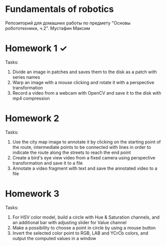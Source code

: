 # Fundamentals of robotics

Репозиторий для домашних работы по предмету "Основы робототехники, ч.2". Мустафин Максим

# Homework 1 &#10003;

Tasks:
1) Divide an image in patches and saves them to the disk as a patch with series names 
2) Warp an image with a mouse clicking and rotate it with a perspective transformation 
3) Record a video from a webcam with OpenCV and save it to the disk with mp4 compression

# Homework 2 

Tasks:
1) Use the city map image to annotate it by clicking on the starting point of the route, intermediate points
to be connected with lines in order to indicate the route along the streets to reach the end point 
2)  Create a bird's eye view video from a fixed camera using perspective transformation and save it to a file
3) Annotate a video fragment with text and save the annotated video to a file

# Homework 3

Tasks:
1) For HSV color model, build a circle with Hue & Saturation channels, and an additional bar with adjusting slider for Value
channel
2) Make a possibility to choose a point in circle by using a mouse button
3) Invert the selected color point to RGB, LAB and YCrCb colors, and output the computed values in a window
